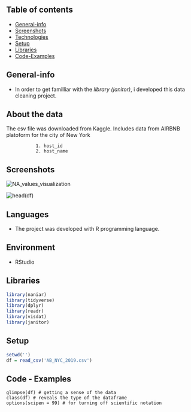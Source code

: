 ## Table of contents
* [General-info](general-info)
* [Screenshots](screenshots)
* [Technologies](technologies)
* [Setup](setup)
* [Libraries](libraries)
* [Code-Examples](code-examples)

## General-info
*  In order to get familliar with the *library (janitor)*, i developed this data cleaning project.

## About the data 
The csv file was downloaded from Kaggle. 
Includes data from AIRBNB platoform for the city of New York
 ```
            1. host_id
            2. host_name
```
           
 
## Screenshots
![NA_values_visualization](https://user-images.githubusercontent.com/47696240/96313024-86642600-1015-11eb-9144-d0880d6d5b35.png)


![head(df)](https://user-images.githubusercontent.com/47696240/96313011-8106db80-1015-11eb-9cc1-aa807257d406.png)


## Languages
* The project was developed with R programming language.

## Environment
* RStudio

## Libraries
```R
library(naniar)
library(tidyverse)
library(dplyr)
library(readr)
library(visdat)
library(janitor)
```
## Setup
```R
setwd('')
df = read_csv('AB_NYC_2019.csv')
```

## Code - Examples
```
glimpse(df) # getting a sense of the data 
class(df) # reveals the type of the dataframe
options(scipen = 99) # for turning off scientific notation
```


